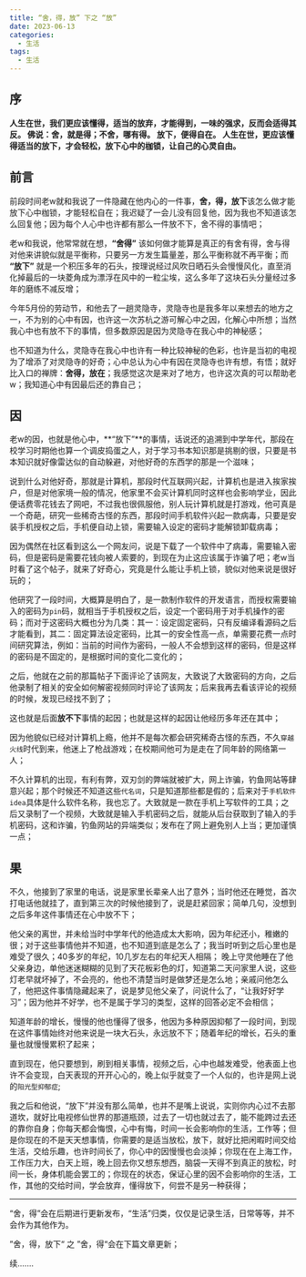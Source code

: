 ```yaml
---
title: “舍，得，放” 下之 “放” 
date: 2023-06-13
categories:
  - 生活
tags:
  - 生活
---
```



## 序

**人生在世，我们更应该懂得，适当的放弃，才能得到，一味的强求，反而会适得其反。 佛说：舍，就是得；不舍，哪有得。 放下，便得自在。 人生在世，更应该懂得适当的放下，才会轻松，放下心中的枷锁，让自己的心灵自由。**

## 前言

前段时间老w就和我说了一件隐藏在他内心的一件事，**舍，得，放下**该怎么做才能放下心中枷锁，才能轻松自在；我迟疑了一会儿没有回复他，因为我也不知道该怎么回复他；因为每个人心中也许都有那么一件放不下，舍不得的事情吧；

老w和我说，他常常就在想，**“舍得”** 该如何做才能算是真正的有舍有得，舍与得对他来讲貌似就是平衡称，只要另一方发生篇量差，那么平衡称就不再平衡；而 **“放下”** 就是一个积压多年的石头，按理说经过风吹日晒石头会慢慢风化，直至消化掉最后的一块菱角成为漂浮在风中的一粒尘埃，这么多年了这块石头分量经过多年的磨练不减反增；

今年5月份的劳动节，和他去了一趟灵隐寺，灵隐寺也是我多年以来想去的地方之一，不为别的心中有因，也许这一次苏杭之游可解心中之因，化解心中所想；当然我心中也有放不下的事情，但多数原因是因为灵隐寺在我心中的神秘感；

也不知道为什么，灵隐寺在我心中也许有一种比较神秘的色彩，也许是当初的电视为了增添了对灵隐寺的好奇；心中总认为心中有因在灵隐寺也许有想，有悟；就好比入口的禅牌：**舍得，放在**；我感觉这次是来对了地方，也许这次真的可以帮助老w；我知道心中有因最后还的靠自己；

## 因

老w的因，也就是他心中，**“放下”**的事情，话说还的追溯到中学年代，那段在校学习时期他也算一个调皮捣蛋之人，对于学习书本知识那是挑剔的很，只要是书本知识就好像雷达似的自动躲避，对他好奇的东西学的那是一个滋味；

说到什么对他好奇，那就是计算机，那段时代互联网兴起，计算机也是进入挨家挨户，但是对他家境一般的情况，他家里不会买计算机同时这样也会影响学业，因此便话费零花钱去了网吧，不过我也很佩服他，别人玩计算机就是打游戏，他可真是一个奇葩，研究一些稀奇古怪的东西，那段时间手机软件兴起一款病毒，只要是安装手机授权之后，手机便自动上锁，需要输入设定的密码才能解锁卸载病毒；

因为偶然在社区看到这么一个网友问，说是下载了一个软件中了病毒，需要输入密码，但是密码是需要花钱向被人索要的，到现在为止这应该属于诈骗了吧；老w当时看了这个帖子，就来了好奇心，究竟是什么能让手机上锁，貌似对他来说是很好玩的；

他研究了一段时间，大概算是明白了，是一款制作软件的开发语言，而授权需要输入的密码为`pin`码，就相当于手机授权之后，设定一个密码用于对手机操作的密码；而对于这密码大概也分为几类：其一：设定固定密码，只有反编译看源码之后才能看到，其二：固定算法设定密码，比其一的安全性高一点，单需要花费一点时间研究算法，例如：当前的时间作为密码，一般人不会想到这样的密码，但是这样的密码是不固定的，是根据时间的变化二变化的；

之后，他就在之前的那篇帖子下面评论了该网友，大致说了大致密码的方向，之后他录制了相关的安全如何解密视频同时评论了该网友；后来我再去看该评论的视频的时候，发现已经找不到了；

这也就是后面**放不下**事情的起因；也就是这样的起因让他经历多年还在其中；

因为他貌似已经对计算机上瘾，他并不是每次都会研究稀奇古怪的东西，不久`穿越火线`时代到来，他迷上了枪战游戏；在校期间他可为是走在了同年龄的网络第一人；

不久计算机的出现，有利有弊，双刃剑的弊端就被扩大，网上诈骗，钓鱼网站等肆意兴起；那个时候还不知道这些`代名词`，只是知道那些都是假的；后来对于`手机软件idea`具体是什么软件名称，我也忘了。大致就是一款在手机上写软件的工具；之后又录制了一个视频，大致就是输入手机密码之后，就能从后台获取到了输入的手机密码，这和诈骗，钓鱼网站的异端类似；发布在了网上避免别人上当；更加谨慎一点；

## 果

不久，他接到了家里的电话，说是家里长辈亲人出了意外；当时他还在睡觉，首次打电话他就挂了，直到第三次的时候他接到了，说是赶紧回家；简单几句，没想到之后多年这件事情还在心中放不下；

他父亲的离世，并未给当时中学年代的他造成太大影响，因为年纪还小，稚嫩的很；对于这些事情他并不知道，也不知道到底是怎么了；我当时听到之后心里也是难受了很久；40多岁的年纪，10几岁左右的年纪天人相隔；
晚上守灵他睡在了他父亲身边，单他迷迷糊糊的见到了天花板彩色的灯，知道第二天问家里人说，这些灯老早就坏掉了，不会亮的，他也不清楚当时是做梦还是怎么地；亲戚问他怎么了，他把这件事情隐藏起来了，说是梦见他父亲了，问说什么了，“让我好好学习”；因为他并不好学，也不是属于学习的类型，这样的回答必定不会相信；

知道年龄的增长，慢慢的他也懂得了很多，他因为多种原因抑郁了一段时间，到现在这件事情始终对他来说是一块大石头，永远放不下；随着年纪的增长，石头的重量也就慢慢累积了起来；

直到现在，他只要想到，刷到相关事情，视频之后，心中也越发难受，他表面上也许不会变现，白天表现的开开心心的，晚上似乎就变了一个人似的，也许是网上说的`阳光型抑郁症`;

我之后和他说，“放下”并没有那么简单，也并不是嘴上说说，实则你内心过不去那道坎，就好比电视修仙世界的那道瓶颈，过去了一切也就过去了，能不能跨过去还的靠你自身；你每天都会悔恨，心中有悔，时间一长会影响你的生活，工作等；但是你现在的不是天天想事情，你需要的是适当放松，放下，就好比把闲暇时间交给生活，交给乐趣，也许时间长了，你心中的因慢慢也会淡掉；你现在在上海工作，工作压力大，白天上班，晚上回去你又想东想西，脑袋一天得不到真正的放松，时间一长，身体机能会罢工的；你现在的状态，保证心里的因不会影响你的生活，工作，其他的交给时间，学会放弃，懂得放下，何尝不是另一种获得；

---

“舍，得”会在后期进行更新发布，“生活”归类，仅仅是记录生活，日常等等，并不会作为其他作为。

”舍，得，放下“ 之 ”舍，得“会在下篇文章更新；

续.......
